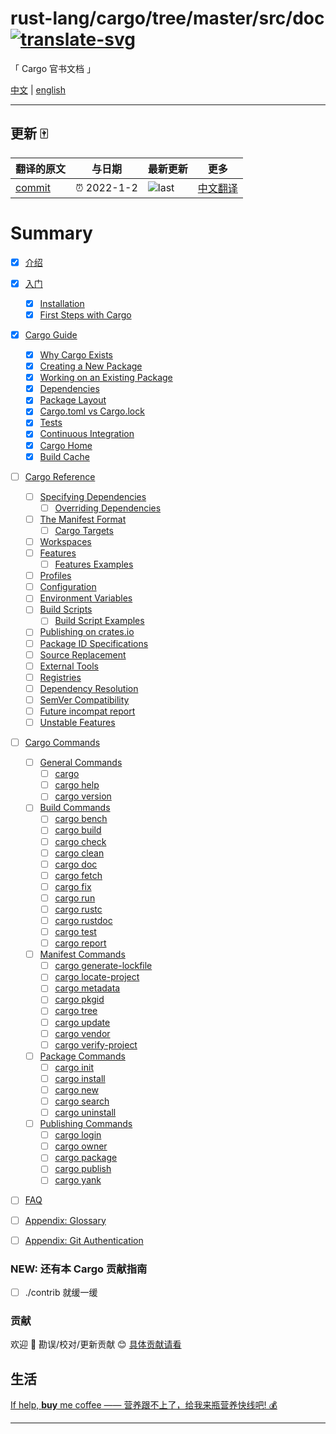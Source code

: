 # rust-lang/cargo/tree/master/src/doc [![translate-svg]][translate-list]

<!-- [![explain]][source] -->

[explain]: http://llever.com/explain.svg
[source]: https://github.com/chinanf-boy/Source-Explain
[translate-svg]: http://llever.com/translate.svg
[translate-list]: https://github.com/chinanf-boy/chinese-translate-list
[size-img]: https://packagephobia.now.sh/badge?p=Name
[size]: https://packagephobia.now.sh/result?p=Name

「 Cargo 官书文档 」

[中文](./readme.md) | [english](https://github.com/istankovic/cargo-docs)

---

## 更新 🀄

<!-- doc-templite START generated -->
<!-- repo = 'rust-lang/cargo' -->
<!-- commit = '35e82eb45f10de09e2a4b8e5f15a1c9adbd34680' -->
<!-- time = '2022-1-2' -->

| 翻译的原文 | 与日期      | 最新更新 | 更多                       |
| ---------- | ----------- | -------- | -------------------------- |
| [commit]   | ⏰ 2022-1-2 | ![last]  | [中文翻译][translate-list] |

[last]: https://img.shields.io/github/last-commit/rust-lang/cargo.svg
[commit]: https://github.com/rust-lang/cargo/tree/35e82eb45f10de09e2a4b8e5f15a1c9adbd34680

<!-- doc-templite END generated -->

# Summary

- [x] [介绍](src/index.zh.md)

- [x] [入门](src/getting-started/index.zh.md)

  - [x] [Installation](src/getting-started/installation.md)
  - [x] [First Steps with Cargo](src/getting-started/first-steps.md)

- [x] [Cargo Guide](src/guide/index.zh.md)

  - [x] [Why Cargo Exists](src/guide/why-cargo-exists.md)
  - [x] [Creating a New Package](src/guide/creating-a-new-project.md)
  - [x] [Working on an Existing Package](src/guide/working-on-an-existing-project.md)
  - [x] [Dependencies](src/guide/dependencies.md)
  - [x] [Package Layout](src/guide/project-layout.md)
  - [x] [Cargo.toml vs Cargo.lock](src/guide/cargo-toml-vs-cargo-lock.md)
  - [x] [Tests](src/guide/tests.md)
  - [x] [Continuous Integration](src/guide/continuous-integration.md)
  - [x] [Cargo Home](src/guide/cargo-home.md)
  - [x] [Build Cache](src/guide/build-cache.md)

- [ ] [Cargo Reference](src/reference/index.md)

  - [ ] [Specifying Dependencies](src/reference/specifying-dependencies.md)
    - [ ] [Overriding Dependencies](src/reference/overriding-dependencies.md)
  - [ ] [The Manifest Format](src/reference/manifest.md)
    - [ ] [Cargo Targets](src/reference/cargo-targets.md)
  - [ ] [Workspaces](src/reference/workspaces.md)
  - [ ] [Features](src/reference/features.md)
    - [ ] [Features Examples](src/reference/features-examples.md)
  - [ ] [Profiles](src/reference/profiles.md)
  - [ ] [Configuration](src/reference/config.md)
  - [ ] [Environment Variables](src/reference/environment-variables.md)
  - [ ] [Build Scripts](src/reference/build-scripts.md)
    - [ ] [Build Script Examples](src/reference/build-script-examples.md)
  - [ ] [Publishing on crates.io](src/reference/publishing.md)
  - [ ] [Package ID Specifications](src/reference/pkgid-spec.md)
  - [ ] [Source Replacement](src/reference/source-replacement.md)
  - [ ] [External Tools](src/reference/external-tools.md)
  - [ ] [Registries](src/reference/registries.md)
  - [ ] [Dependency Resolution](src/reference/resolver.md)
  - [ ] [SemVer Compatibility](src/reference/semver.md)
  - [ ] [Future incompat report](src/reference/future-incompat-report.md)
  - [ ] [Unstable Features](src/reference/unstable.md)

- [ ] [Cargo Commands](src/commands/index.md)

  - [ ] [General Commands](src/commands/general-commands.md)
    - [ ] [cargo](src/commands/cargo.md)
    - [ ] [cargo help](src/commands/cargo-help.md)
    - [ ] [cargo version](src/commands/cargo-version.md)
  - [ ] [Build Commands](src/commands/build-commands.md)
    - [ ] [cargo bench](src/commands/cargo-bench.md)
    - [ ] [cargo build](src/commands/cargo-build.md)
    - [ ] [cargo check](src/commands/cargo-check.md)
    - [ ] [cargo clean](src/commands/cargo-clean.md)
    - [ ] [cargo doc](src/commands/cargo-doc.md)
    - [ ] [cargo fetch](src/commands/cargo-fetch.md)
    - [ ] [cargo fix](src/commands/cargo-fix.md)
    - [ ] [cargo run](src/commands/cargo-run.md)
    - [ ] [cargo rustc](src/commands/cargo-rustc.md)
    - [ ] [cargo rustdoc](src/commands/cargo-rustdoc.md)
    - [ ] [cargo test](src/commands/cargo-test.md)
    - [ ] [cargo report](src/commands/cargo-report.md)
  - [ ] [Manifest Commands](src/commands/manifest-commands.md)
    - [ ] [cargo generate-lockfile](src/commands/cargo-generate-lockfile.md)
    - [ ] [cargo locate-project](src/commands/cargo-locate-project.md)
    - [ ] [cargo metadata](src/commands/cargo-metadata.md)
    - [ ] [cargo pkgid](src/commands/cargo-pkgid.md)
    - [ ] [cargo tree](src/commands/cargo-tree.md)
    - [ ] [cargo update](src/commands/cargo-update.md)
    - [ ] [cargo vendor](src/commands/cargo-vendor.md)
    - [ ] [cargo verify-project](src/commands/cargo-verify-project.md)
  - [ ] [Package Commands](src/commands/package-commands.md)
    - [ ] [cargo init](src/commands/cargo-init.md)
    - [ ] [cargo install](src/commands/cargo-install.md)
    - [ ] [cargo new](src/commands/cargo-new.md)
    - [ ] [cargo search](src/commands/cargo-search.md)
    - [ ] [cargo uninstall](src/commands/cargo-uninstall.md)
  - [ ] [Publishing Commands](src/commands/publishing-commands.md)
    - [ ] [cargo login](src/commands/cargo-login.md)
    - [ ] [cargo owner](src/commands/cargo-owner.md)
    - [ ] [cargo package](src/commands/cargo-package.md)
    - [ ] [cargo publish](src/commands/cargo-publish.md)
    - [ ] [cargo yank](src/commands/cargo-yank.md)

- [ ] [FAQ](src/faq.md)
- [ ] [Appendix: Glossary](src/appendix/glossary.md)
- [ ] [Appendix: Git Authentication](src/appendix/git-authentication.md)


### NEW: 还有本 Cargo 贡献指南

- [ ] ./contrib 就缓一缓

### 贡献

欢迎 👏 勘误/校对/更新贡献 😊 [具体贡献请看](https://github.com/chinanf-boy/chinese-translate-list#贡献)

## 生活

[If help, **buy** me coffee —— 营养跟不上了，给我来瓶营养快线吧! 💰](https://github.com/chinanf-boy/live-need-money)

---

